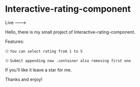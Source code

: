 # Interactive-rating-component

Live --->  

Hello,
there is my small project of Interactive-rating-component.

Features:

✩ `You can select rating from 1 to 5`

✩ `Submit appending new .container also removing first one`

If you'll like it leave a star for me.

Thanks and enjoy!
